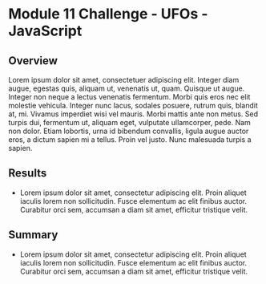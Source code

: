 # Module 11 Challenge - UFOs - JavaScript

## Overview

Lorem ipsum dolor sit amet, consectetuer adipiscing elit. Integer diam augue, egestas quis, aliquam ut, venenatis ut, quam. Quisque ut augue. Integer non neque a lectus venenatis fermentum. Morbi quis eros nec elit molestie vehicula. Integer nunc lacus, sodales posuere, rutrum quis, blandit at, mi. Vivamus imperdiet wisi vel mauris. Morbi mattis ante non metus. Sed turpis dui, fermentum ut, aliquam eget, vulputate ullamcorper, pede. Nam non dolor. Etiam lobortis, urna id bibendum convallis, ligula augue auctor eros, a dictum sapien mi a tellus. Proin vel justo. Nunc malesuada turpis a sapien.

## Results

- Lorem ipsum dolor sit amet, consectetur adipiscing elit. Proin aliquet iaculis lorem non sollicitudin. Fusce elementum ac elit finibus auctor. Curabitur orci sem, accumsan a diam sit amet, efficitur tristique velit.

## Summary

- Lorem ipsum dolor sit amet, consectetur adipiscing elit. Proin aliquet iaculis lorem non sollicitudin. Fusce elementum ac elit finibus auctor. Curabitur orci sem, accumsan a diam sit amet, efficitur tristique velit.

